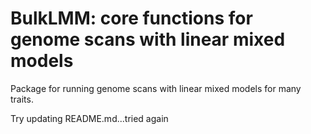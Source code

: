 # BulkLMM: core functions for genome scans with linear mixed models

Package for running genome scans with linear mixed models for many
traits.

Try updating README.md...tried again